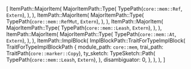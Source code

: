 [
    ItemPath::MajorItem(
        MajorItemPath::Type(
            TypePath(`core::mem::Ref`, `Extern`),
        ),
    ),
    ItemPath::MajorItem(
        MajorItemPath::Type(
            TypePath(`core::mem::RefMut`, `Extern`),
        ),
    ),
    ItemPath::MajorItem(
        MajorItemPath::Type(
            TypePath(`core::mem::Leash`, `Extern`),
        ),
    ),
    ItemPath::MajorItem(
        MajorItemPath::Type(
            TypePath(`core::mem::At`, `Extern`),
        ),
    ),
    ItemPath::ImplBlock(
        ImplBlockPath::TraitForTypeImplBlock(
            TraitForTypeImplBlockPath {
                module_path: `core::mem`,
                trai_path: TraitPath(`core::marker::Copy`),
                ty_sketch: TypeSketch::Path(
                    TypePath(`core::mem::Leash`, `Extern`),
                ),
                disambiguator: 0,
            },
        ),
    ),
]